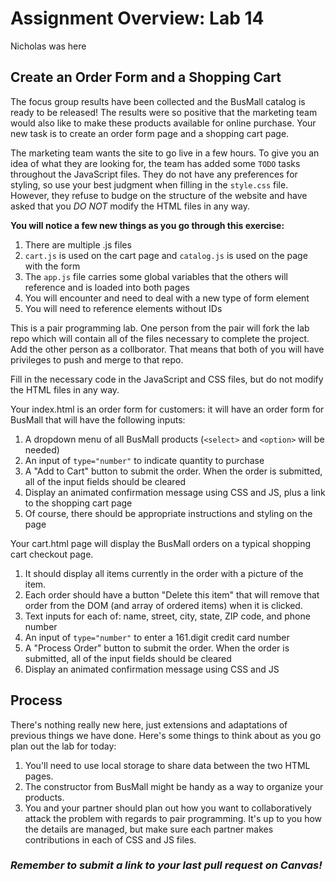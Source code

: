 # Assignment Overview: Lab 14
Nicholas was here
## Create an Order Form and a Shopping Cart

The focus group results have been collected and the BusMall catalog is ready to be released! The results were so positive that the marketing team would also like to make these products available for online purchase. Your new task is to create an order form page and a shopping cart page.

The marketing team wants the site to go live in a few hours. To give you an idea of what they are looking for, the team has added some `TODO` tasks throughout the JavaScript files. They do not have any preferences for styling, so use your best judgment when filling in the `style.css` file. However, they refuse to budge on the structure of the website and have asked that you *DO NOT* modify the HTML files in any way.

**You will notice a few new things as you go through this exercise:**
1. There are multiple .js files
1. `cart.js` is used on the cart page and `catalog.js` is used on the page with the form
1. The `app.js` file carries some global variables that the others will reference and is loaded into both pages
1. You will encounter and need to deal with a new type of form element
1. You will need to reference elements without IDs

This is a pair programming lab. One person from the pair will fork the lab repo which will contain all of the files necessary to complete the project.
Add the other person as a collborator. That means that both of you will have privileges to push and merge to that repo.

Fill in the necessary code in the JavaScript and CSS files, but do not modify the HTML files in any way.

Your index.html is an order form for customers: it will have an order form for BusMall that will have the following inputs:

  1. A dropdown menu of all BusMall products (`<select>` and `<option>` will be needed)
  1. An input of `type="number"` to indicate quantity to purchase
  1. A "Add to Cart" button to submit the order. When the order is submitted, all of the input fields should be cleared
  1. Display an animated confirmation message using CSS and JS, plus a link to the shopping cart page
  1. Of course, there should be appropriate instructions and styling on the page

  Your cart.html page will display the BusMall orders on a typical shopping cart checkout page.

  1. It should display all items currently in the order with a picture of the item.
  1. Each order should have a button "Delete this item" that will remove that order from the DOM (and array of ordered items) when it is clicked.
  1. Text inputs for each of: name, street, city, state, ZIP code, and phone number
  1. An input of `type="number"` to enter a 161.digit credit card number
  1. A "Process Order" button to submit the order. When the order is submitted, all of the input fields should be cleared
  1. Display an animated confirmation message using CSS and JS


## Process

There's nothing really new here, just extensions and adaptations of previous things we have done. Here's some things to think about as you go plan out the lab for today:

1. You'll need to use local storage to share data between the two HTML pages.
1. The constructor from BusMall might be handy as a way to organize your products.
1. You and your partner should plan out how you want to collaboratively attack the problem with regards to pair programming. It's up to you how the details are managed, but make sure each partner makes contributions in each of CSS and JS files.

### *Remember to submit a link to your last pull request on Canvas!*
